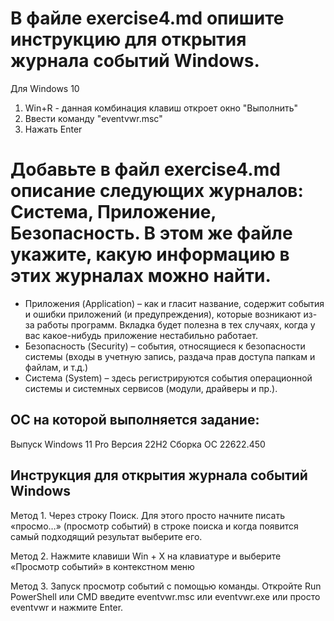# В файле exercise4.md опишите инструкцию для открытия журнала событий Windows.
Для Windows 10
1. Win+R - данная комбинация клавиш откроет окно "Выполнить"
2. Ввести команду "eventvwr.msc" 
3. Нажать  Enter

# Добавьте в файл exercise4.md описание следующих журналов: Система, Приложение, Безопасность. В этом же файле укажите, какую информацию в этих журналах можно найти.   

- Приложения (Application) – как и гласит название, содержит события и ошибки приложений (и предупреждения), которые возникают из-за работы программ. Вкладка будет полезна в тех случаях, когда у вас какое-нибудь приложение нестабильно работает.    
- Безопасность (Security) – cобытия, относящиеся к безопасности системы (входы в учетную запись, раздача прав доступа папкам и файлам, и т.д.)  
- Система (System) – здесь регистрируются события операционной системы и системных сервисов (модули, драйверы и пр.).   



## ОС на которой выполняется задание:
Выпуск	Windows 11 Pro
Версия	22H2
Сборка ОС	22622.450

## Инструкция для открытия журнала событий Windows
Метод 1. Через строку Поиск. Для этого просто начните писать «просмо…» (просмотр событий) в строке поиска и когда появится самый подходящий результат выберите его.

Метод 2. Нажмите клавиши Win + X на клавиатуре и выберите «Просмотр событий» в контекстном меню

Метод 3. Запуск просмотр событий с помощью команды. Откройте Run PowerShell или CMD введите eventvwr.msc или eventvwr.exe или просто eventvwr и нажмите Enter.
